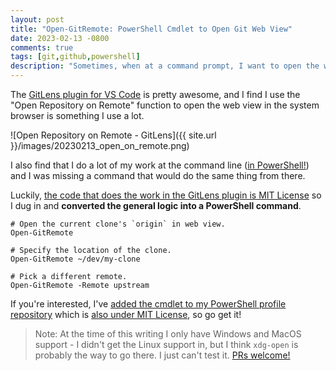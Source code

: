 ```yaml
---
layout: post
title: "Open-GitRemote: PowerShell Cmdlet to Open Git Web View"
date: 2023-02-13 -0800
comments: true
tags: [git,github,powershell]
description: "Sometimes, when at a command prompt, I want to open the web view of a repo I have cloned. This cmdlet tries to calculate that location and open it in the system browser."
---
```


The [GitLens plugin for VS Code](https://github.com/gitkraken/vscode-gitlens) is pretty awesome, and I find I use the "Open Repository on Remote" function to open the web view in the system browser is something I use a lot.

![Open Repository on Remote - GitLens]({{ site.url }}/images/20230213_open_on_remote.png)

I also find that I do a lot of my work at the command line ([in PowerShell!](https://github.com/PowerShell/PowerShell)) and I was missing a command that would do the same thing from there.

Luckily, [the code that does the work in the GitLens plugin is MIT License](https://github.com/gitkraken/vscode-gitlens/blob/d1a204aa1f/LICENSE) so I dug in and **converted the general logic into a PowerShell command**.

```pwsh
# Open the current clone's `origin` in web view.
Open-GitRemote

# Specify the location of the clone.
Open-GitRemote ~/dev/my-clone

# Pick a different remote.
Open-GitRemote -Remote upstream
```

If you're interested, I've [added the cmdlet to my PowerShell profile repository](https://github.com/tillig/PowershellProfile/blob/master/Modules/Illig/Development/Open-GitRemote.ps1) which is [also under MIT License](https://github.com/tillig/PowershellProfile/blob/master/LICENSE), so go get it!

> Note: At the time of this writing I only have Windows and MacOS support - I didn't get the Linux support in, but I think `xdg-open` is probably the way to go there. I just can't test it. [PRs welcome!](https://github.com/tillig/PowerShellProfile/pulls)

